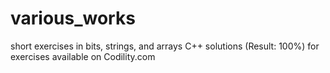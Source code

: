 # various_works
short exercises in bits, strings, and arrays
C++ solutions (Result: 100%) for exercises available on Codility.com
